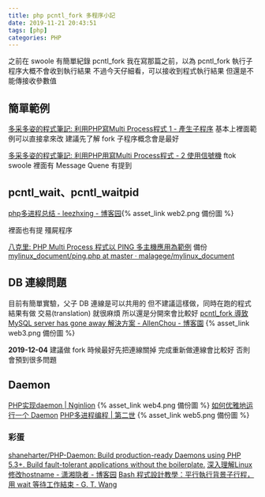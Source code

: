 ```yaml
---
title: php pcntl_fork 多程序小記
date: 2019-11-21 20:43:51
tags: [php]
categories: PHP
---
```


之前在 swoole 有簡單紀錄 pcntl_fork
我在寫那篇之前，以為 pcntl_fork 執行子程序大概不會收到執行結果
不過今天仔細看，可以接收到程式執行結果
但還是不能傳接收參數值

<!--more-->

## 簡單範例

[多采多姿的程式筆記: 利用PHP寫Multi Process程式 1 - 產生子程序](http://pkwbim-programming-note.blogspot.com/2008/01/phpmulti-process-1.html)
基本上裡面範例可以直接拿來改
建議先了解 fork 子程序概念會是最好

[多采多姿的程式筆記: 利用PHP用寫Multi Process程式 - 2 使用信號機](http://pkwbim-programming-note.blogspot.com/2008/01/phpmulti-process-2.html)
ftok  swoole 裡面有 Message Quene 有提到

## pcntl_wait、pcntl_waitpid 

[php多进程总结 - leezhxing - 博客园](https://www.cnblogs.com/leezhxing/p/5223289.html){% asset_link web2.png 備份圖 %}

裡面也有提 殭屍程序

[八克里: PHP Multi Process 程式以 PING 多主機應用為範例](http://blog.jangmt.com/2015/02/php-multi-process-ping.html)
備份[mylinux_document/ping.php at master · malagege/mylinux_document](https://github.com/malagege/mylinux_document/blob/master/ping.php)

## DB 連線問題
目前有簡單實驗，父子 DB 連線是可以共用的
但不建議這樣做，同時在跑的程式結果有做 交易(translation) 就很麻煩
所以還是分開來會比較好
[pcntl_fork 導致 MySQL server has gone away 解決方案 - AllenChou - 博客園](https://www.cnblogs.com/AllenChou/p/6607182.html) {% asset_link web3.png 備份圖 %}

**2019-12-04**
建議做 fork 時候最好先把連線關掉
完成重新做連線會比較好
否則會預到很多問題

## Daemon

[PHP实现daemon | Nginlion](https://anyof.me/articles/489) {% asset_link web4.png 備份圖 %}
[如何优雅地运行一个 Daemon](http://wsfdl.com/linux/2015/10/18/%E5%A6%82%E4%BD%95%E4%BC%98%E9%9B%85%E7%9A%84%E8%BF%90%E8%A1%8C%E4%B8%80%E4%B8%AAdaemon.html)
[PHP多进程编程 | 第二世](https://sunzy.me/2017/09/php-multi-process/) {% asset_link web5.png 備份圖 %}

### 彩蛋
[shaneharter/PHP-Daemon: Build production-ready Daemons using PHP 5.3+. Build fault-tolerant applications without the boilerplate.](https://github.com/shaneharter/PHP-Daemon)
[深入理解Linux修改hostname - 潇湘隐者 - 博客园](https://www.cnblogs.com/kerrycode/p/3595724.html)
[Bash 程式設計教學：平行執行背景子行程，用 wait 等待工作結束 - G. T. Wang](https://blog.gtwang.org/programming/bash-tutorial-parallel-subprocesses-and-wait/)
